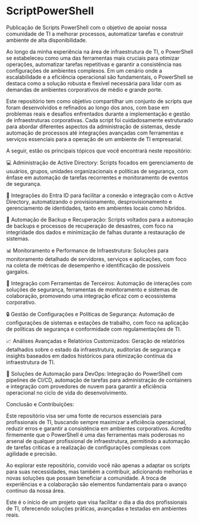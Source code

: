 # ScriptPowerShell
Publicação de Scripts PowerShell com o objetivo de apoiar nossa comunidade de TI a melhorar processos, automatizar tarefas e construir ambiente de alta disponibilidade.

Ao longo da minha experiência na área de infraestrutura de TI, o PowerShell se estabeleceu como uma das ferramentas mais cruciais para otimizar operações, automatizar tarefas repetitivas e garantir a consistência nas configurações de ambientes complexos. Em um cenário onde a escalabilidade e a eficiência operacional são fundamentais, o PowerShell se destaca como a solução robusta e flexível necessária para lidar com as demandas de ambientes corporativos de médio e grande porte.

Este repositório tem como objetivo compartilhar um conjunto de scripts que foram desenvolvidos e refinados ao longo dos anos, com base em problemas reais e desafios enfrentados durante a implementação e gestão de infraestruturas corporativas. Cada script foi cuidadosamente estruturado para abordar diferentes aspectos da administração de sistemas, desde automação de processos até integrações avançadas com ferramentas e serviços essenciais para a operação de um ambiente de TI empresarial.

A seguir, estão os principais tópicos que você encontrará neste repositório:

💻 Administração de Active Directory: Scripts focados em gerenciamento de usuários, grupos, unidades organizacionais e políticas de segurança, com ênfase em automação de tarefas recorrentes e monitoramento de eventos de segurança.

🔐 Integrações do Entra ID para facilitar a conexão e integração com o Active Directory, automatizando o provisionamento, desprovisionamento e gerenciamento de identidades, tanto em ambientes locais como híbridos.

💾 Automação de Backup e Recuperação: Scripts voltados para a automação de backups e processos de recuperação de desastres, com foco na integridade dos dados e minimização de falhas durante a restauração de sistemas.

📊 Monitoramento e Performance de Infraestrutura: Soluções para monitoramento detalhado de servidores, serviços e aplicações, com foco na coleta de métricas de desempenho e identificação de possíveis gargalos.

🔧 Integração com Ferramentas de Terceiros: Automação de interações com soluções de segurança, ferramentas de monitoramento e sistemas de colaboração, promovendo uma integração eficaz com o ecossistema corporativo.

🔒 Gestão de Configurações e Políticas de Segurança: Automação de configurações de sistemas e estações de trabalho, com foco na aplicação de políticas de segurança e conformidade com regulamentações de TI.

📈 Análises Avançadas e Relatórios Customizados: Geração de relatórios detalhados sobre o estado da infraestrutura, auditorias de segurança e insights baseados em dados históricos para otimização contínua da infraestrutura de TI.

🔄 Soluções de Automação para DevOps: Integração do PowerShell com pipelines de CI/CD, automação de tarefas para administração de containers e integração com provedores de nuvem para garantir a eficiência operacional no ciclo de vida do desenvolvimento.

Conclusão e Contribuições:

Este repositório visa ser uma fonte de recursos essenciais para profissionais de TI, buscando sempre maximizar a eficiência operacional, reduzir erros e garantir a consistência em ambientes corporativos. Acredito firmemente que o PowerShell é uma das ferramentas mais poderosas no arsenal de qualquer profissional de infraestrutura, permitindo a automação de tarefas críticas e a realização de configurações complexas com agilidade e precisão.

Ao explorar este repositório, convido você não apenas a adaptar os scripts para suas necessidades, mas também a contribuir, adicionando melhorias e novas soluções que possam beneficiar a comunidade. A troca de experiências e a colaboração são elementos fundamentais para o avanço contínuo da nossa área.

Este é o início de um projeto que visa facilitar o dia a dia dos profissionais de TI, oferecendo soluções práticas, avançadas e testadas em ambientes reais.
